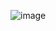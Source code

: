 ![image](https://github.com/Borsatole/CalculadoraIMC/assets/98705165/ecc3f13c-a28a-4390-a4db-eb590e04b3a3)


